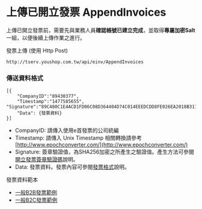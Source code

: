 # 上傳已開立發票 AppendInvoices

上傳已開立發票前，需要先與業務人員**確認帳號已建立完成**，並取得**專屬加密Salt**一組，以便後續上傳作業之進行。


發票上傳 (使用 Http Post)

```
http://tserv.youshop.com.tw/api/einv/AppendInvoices
```



### 傳送資料格式

```
[{
    "CompanyID":"89430377",
    "Timestamp":"1477585655",
"Signature":"89C480C1E4ACD1FD06C08D364404D74C014EEEDCDD8FE026EA2018B311A96D16",
    "Data": {發票資料}
}]
```

* CompanyID: 請傳入使用e首發票的公司統編
* Timestamp: 請傳入 Unix Timestamp 相關轉換請參考 [http://www.epochconverter.com/](http://www.epochconverter.com/)
* Signature: 簽章驗證值，為SHA256加密之所產生之驗證值。產生方法可參閱[開立發票簽章驗證碼](signature.md)說明。
* Data: 發票資料。發票內容可參閱[發票格式](Receipt.md)說明。

發票資料範本

* [一般B2B發票範例](b2bfa-piao-fan-li.md)
* [一般B2C發票範例](b2cfa-piao-fan-li.md)



